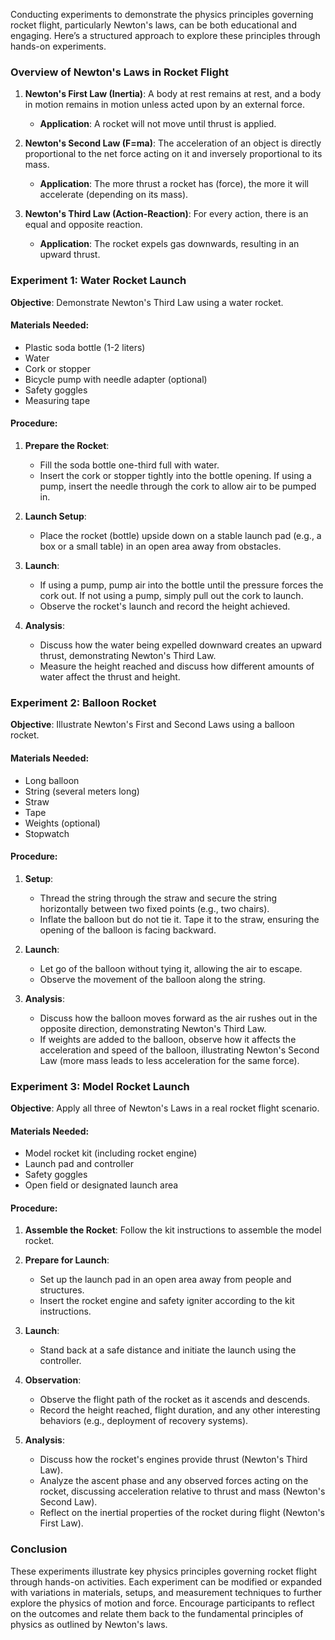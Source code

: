 Conducting experiments to demonstrate the physics principles governing rocket flight, particularly Newton's laws, can be both educational and engaging. Here’s a structured approach to explore these principles through hands-on experiments.

### Overview of Newton's Laws in Rocket Flight

1. **Newton's First Law (Inertia)**: A body at rest remains at rest, and a body in motion remains in motion unless acted upon by an external force.
   - **Application**: A rocket will not move until thrust is applied.

2. **Newton's Second Law (F=ma)**: The acceleration of an object is directly proportional to the net force acting on it and inversely proportional to its mass.
   - **Application**: The more thrust a rocket has (force), the more it will accelerate (depending on its mass).

3. **Newton's Third Law (Action-Reaction)**: For every action, there is an equal and opposite reaction.
   - **Application**: The rocket expels gas downwards, resulting in an upward thrust.

### Experiment 1: Water Rocket Launch

**Objective**: Demonstrate Newton's Third Law using a water rocket.

#### Materials Needed:
- Plastic soda bottle (1-2 liters)
- Water
- Cork or stopper
- Bicycle pump with needle adapter (optional)
- Safety goggles
- Measuring tape

#### Procedure:
1. **Prepare the Rocket**:
   - Fill the soda bottle one-third full with water.
   - Insert the cork or stopper tightly into the bottle opening. If using a pump, insert the needle through the cork to allow air to be pumped in.

2. **Launch Setup**:
   - Place the rocket (bottle) upside down on a stable launch pad (e.g., a box or a small table) in an open area away from obstacles.

3. **Launch**:
   - If using a pump, pump air into the bottle until the pressure forces the cork out. If not using a pump, simply pull out the cork to launch.
   - Observe the rocket's launch and record the height achieved.

4. **Analysis**:
   - Discuss how the water being expelled downward creates an upward thrust, demonstrating Newton's Third Law.
   - Measure the height reached and discuss how different amounts of water affect the thrust and height.

### Experiment 2: Balloon Rocket

**Objective**: Illustrate Newton's First and Second Laws using a balloon rocket.

#### Materials Needed:
- Long balloon
- String (several meters long)
- Straw
- Tape
- Weights (optional)
- Stopwatch

#### Procedure:
1. **Setup**:
   - Thread the string through the straw and secure the string horizontally between two fixed points (e.g., two chairs).
   - Inflate the balloon but do not tie it. Tape it to the straw, ensuring the opening of the balloon is facing backward.

2. **Launch**:
   - Let go of the balloon without tying it, allowing the air to escape.
   - Observe the movement of the balloon along the string.

3. **Analysis**:
   - Discuss how the balloon moves forward as the air rushes out in the opposite direction, demonstrating Newton's Third Law.
   - If weights are added to the balloon, observe how it affects the acceleration and speed of the balloon, illustrating Newton's Second Law (more mass leads to less acceleration for the same force).

### Experiment 3: Model Rocket Launch

**Objective**: Apply all three of Newton's Laws in a real rocket flight scenario.

#### Materials Needed:
- Model rocket kit (including rocket engine)
- Launch pad and controller
- Safety goggles
- Open field or designated launch area

#### Procedure:
1. **Assemble the Rocket**: Follow the kit instructions to assemble the model rocket.

2. **Prepare for Launch**:
   - Set up the launch pad in an open area away from people and structures.
   - Insert the rocket engine and safety igniter according to the kit instructions.

3. **Launch**:
   - Stand back at a safe distance and initiate the launch using the controller.

4. **Observation**:
   - Observe the flight path of the rocket as it ascends and descends.
   - Record the height reached, flight duration, and any other interesting behaviors (e.g., deployment of recovery systems).

5. **Analysis**:
   - Discuss how the rocket's engines provide thrust (Newton's Third Law).
   - Analyze the ascent phase and any observed forces acting on the rocket, discussing acceleration relative to thrust and mass (Newton's Second Law).
   - Reflect on the inertial properties of the rocket during flight (Newton's First Law).

### Conclusion

These experiments illustrate key physics principles governing rocket flight through hands-on activities. Each experiment can be modified or expanded with variations in materials, setups, and measurement techniques to further explore the physics of motion and force. Encourage participants to reflect on the outcomes and relate them back to the fundamental principles of physics as outlined by Newton's laws.